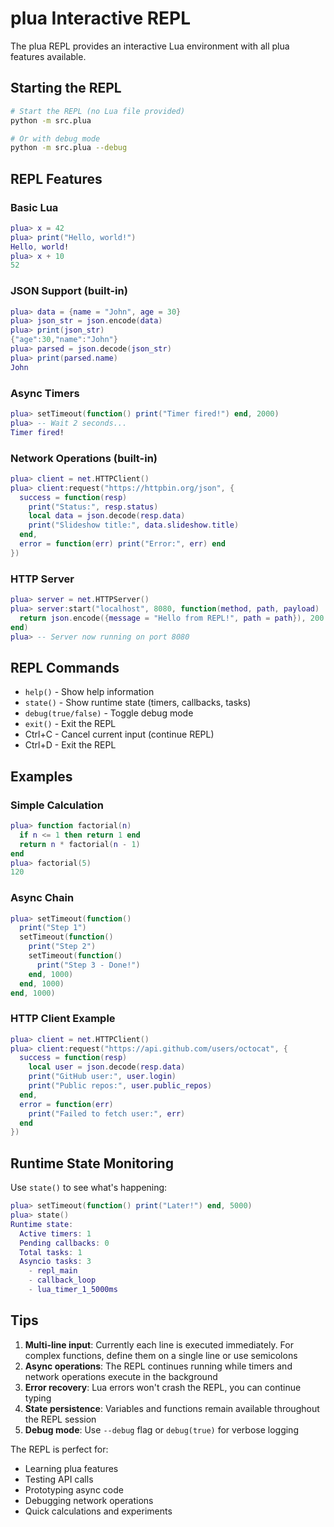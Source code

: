 # plua Interactive REPL

The plua REPL provides an interactive Lua environment with all plua features available.

## Starting the REPL

```bash
# Start the REPL (no Lua file provided)
python -m src.plua

# Or with debug mode
python -m src.plua --debug
```

## REPL Features

### Basic Lua
```lua
plua> x = 42
plua> print("Hello, world!")
Hello, world!
plua> x + 10
52
```

### JSON Support (built-in)
```lua
plua> data = {name = "John", age = 30}
plua> json_str = json.encode(data)
plua> print(json_str)
{"age":30,"name":"John"}
plua> parsed = json.decode(json_str)
plua> print(parsed.name)
John
```

### Async Timers
```lua
plua> setTimeout(function() print("Timer fired!") end, 2000)
plua> -- Wait 2 seconds...
Timer fired!
```

### Network Operations (built-in)
```lua
plua> client = net.HTTPClient()
plua> client:request("https://httpbin.org/json", {
  success = function(resp) 
    print("Status:", resp.status)
    local data = json.decode(resp.data)
    print("Slideshow title:", data.slideshow.title)
  end,
  error = function(err) print("Error:", err) end
})
```

### HTTP Server
```lua
plua> server = net.HTTPServer()
plua> server:start("localhost", 8080, function(method, path, payload)
  return json.encode({message = "Hello from REPL!", path = path}), 200
end)
plua> -- Server now running on port 8080
```

## REPL Commands

- `help()` - Show help information
- `state()` - Show runtime state (timers, callbacks, tasks)
- `debug(true/false)` - Toggle debug mode
- `exit()` - Exit the REPL
- Ctrl+C - Cancel current input (continue REPL)
- Ctrl+D - Exit the REPL

## Examples

### Simple Calculation
```lua
plua> function factorial(n)
  if n <= 1 then return 1 end
  return n * factorial(n - 1)
end
plua> factorial(5)
120
```

### Async Chain
```lua
plua> setTimeout(function()
  print("Step 1")
  setTimeout(function()
    print("Step 2")
    setTimeout(function()
      print("Step 3 - Done!")
    end, 1000)
  end, 1000)
end, 1000)
```

### HTTP Client Example
```lua
plua> client = net.HTTPClient()
plua> client:request("https://api.github.com/users/octocat", {
  success = function(resp)
    local user = json.decode(resp.data)
    print("GitHub user:", user.login)
    print("Public repos:", user.public_repos)
  end,
  error = function(err)
    print("Failed to fetch user:", err)
  end
})
```

## Runtime State Monitoring

Use `state()` to see what's happening:

```lua
plua> setTimeout(function() print("Later!") end, 5000)
plua> state()
Runtime state:
  Active timers: 1
  Pending callbacks: 0
  Total tasks: 1
  Asyncio tasks: 3
    - repl_main
    - callback_loop
    - lua_timer_1_5000ms
```

## Tips

1. **Multi-line input**: Currently each line is executed immediately. For complex functions, define them on a single line or use semicolons
2. **Async operations**: The REPL continues running while timers and network operations execute in the background
3. **Error recovery**: Lua errors won't crash the REPL, you can continue typing
4. **State persistence**: Variables and functions remain available throughout the REPL session
5. **Debug mode**: Use `--debug` flag or `debug(true)` for verbose logging

The REPL is perfect for:
- Learning plua features
- Testing API calls
- Prototyping async code
- Debugging network operations
- Quick calculations and experiments
